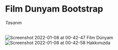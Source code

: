# Film Dunyam Bootstrap

<h6> Tasarım </h6>

![Screenshot 2022-01-08 at 00-42-47 Film Dünyam](https://user-images.githubusercontent.com/44675799/148611239-747af565-834f-46ba-89b6-ba19bc2ffb46.png)
![Screenshot 2022-01-08 at 00-42-58 Hakkımızda](https://user-images.githubusercontent.com/44675799/148611264-15a5ceec-0b95-43da-a43b-c79f624a3a50.png)
